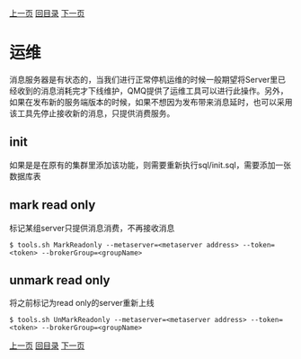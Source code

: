 [上一页](debug.md)
[回目录](../../README.md)
[下一页](opensource.md)

# 运维

消息服务器是有状态的，当我们进行正常停机运维的时候一般期望将Server里已经收到的消息消耗完才下线维护，QMQ提供了运维工具可以进行此操作。另外，如果在发布新的服务端版本的时候，如果不想因为发布带来消息延时，也可以采用该工具先停止接收新的消息，只提供消费服务。

## init
如果是是在原有的集群里添加该功能，则需要重新执行sql/init.sql，需要添加一张数据库表

## mark read only
标记某组server只提供消息消费，不再接收消息

```
$ tools.sh MarkReadonly --metaserver=<metaserver address> --token=<token> --brokerGroup=<groupName>
```

## unmark read only
将之前标记为read only的server重新上线

```
$ tools.sh UnMarkReadonly --metaserver=<metaserver address> --token=<token> --brokerGroup=<groupName>
```


[上一页](debug.md)
[回目录](../../README.md)
[下一页](opensource.md)
